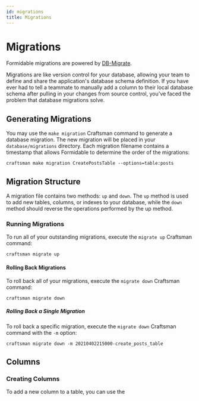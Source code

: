 ```yaml
---
id: migrations
title: Migrations
---
```


# Migrations

Formidable migrations are powered by [DB-Migrate](https://github.com/db-migrate).

Migrations are like version control for your database, allowing your team to define and share the application's database schema definition. If you have ever had to tell a teammate to manually add a column to their local database schema after pulling in your changes from source control, you've faced the problem that database migrations solve.

## Generating Migrations

You may use the `make migration` Craftsman command to generate a database migration. The new migration will be placed in your `database/migrations` directory. Each migration filename contains a timestamp that allows Formidable to determine the order of the migrations:

```
craftsman make migration CreatePostsTable --options=table:posts
```

## Migration Structure

A migration file contains two methods: `up` and `down`. The `up` method is used to add new tables, columns, or indexes to your database, while the `down` method should reverse the operations performed by the up method.

### Running Migrations

To run all of your outstanding migrations, execute the `migrate up` Craftsman command:

```
craftsman migrate up
```

#### Rolling Back Migrations

To roll back all of your migrations, execute the `migrate down` Craftsman command:

```
craftsman migrate down
```

##### Rolling Back a Single Migration

To roll back a specific migration, execute the `migrate down` Craftsman command with the `-m` option:

```
craftsman migrate down -m 20210402215000-create_posts_table
```

## Columns

### Creating Columns

To add a new column to a table, you can use the 
